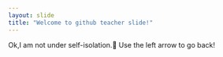 ```yaml
---
layout: slide
title: "Welcome to github teacher slide!"
---
```

Ok,I am not under self-isolation.:tada: 
Use the left arrow to go back!
